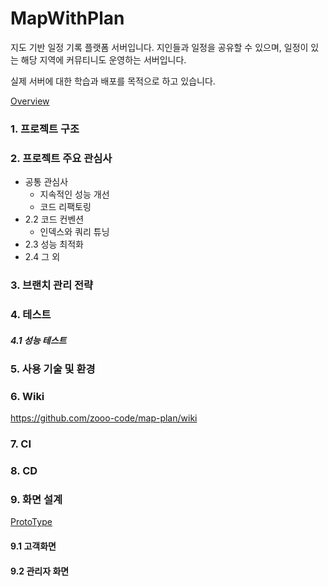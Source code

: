 MapWithPlan
===========
지도 기반 일정 기록 플랫폼 서버입니다.
지인들과 일정을 공유할 수 있으며, 
일정이 있는 해당 지역에 커뮤티니도 운영하는 서버입니다.

실제 서버에 대한 학습과 배포를 목적으로 하고 있습니다.
 

[Overview](https://ovenapp.io/view/igQ9zwNX8hZeELH4pUkpYjcAqXwPrMgd/Z3RBl)

### 1. 프로젝트 구조


### 2. 프로젝트 주요 관심사
- 공통 관심사
  - 지속적인 성능 개선
  - 코드 리팩토링
- 2.2 코드 컨벤션 
  - 인덱스와 쿼리 튜닝
- 2.3 성능 최적화
- 2.4 그 외


### 3. 브랜치 관리 전략


### 4. 테스트

##### 4.1 성능 테스트

### 5. 사용 기술 및 환경


### 6. Wiki
https://github.com/zooo-code/map-plan/wiki

### 7. CI

### 8. CD


### 9. 화면 설계
[ProtoType](https://ovenapp.io/view/kQ9bpGlA8kSjXexXvNPTym1u2JSNatnK/)
#### 9.1 고객화면
#### 9.2 관리자 화면 

